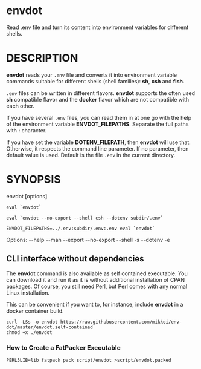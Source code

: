 # envdot

Read .env file and turn its content into
environment variables for different shells.

# DESCRIPTION

**envdot** reads your `.env` file and converts it
into environment variable commands suitable for
different shells (shell families): **sh**, **csh** and **fish**.

`.env` files can be written in different flavors.
**envdot** supports the often used **sh** compatible flavor and
the **docker** flavor which are not compatible with each other.

If you have several `.env` files, you can read them in at one go
with the help of the environment variable **ENVDOT_FILEPATHS**.
Separate the full paths with **:** character.

If you have set the variable **DOTENV_FILEPATH**, then **envdot** will use that.
Otherwise, it respects the command line parameter.
If no parameter, then default value is used. Default is the file
`.env` in the current directory.

# SYNOPSIS

envdot [options]

    eval `envdot`

    eval `envdot --no-export --shell csh --dotenv subdir/.env`

    ENVDOT_FILEPATHS=../.env:subdir/.env:.env eval `envdot`

Options:
    --help
    --man
    --export --no-export
    --shell -s
    --dotenv -e

## CLI interface without dependencies

The **envdot** command is also available
as self contained executable.
You can download it and run it as it is without
additional installation of CPAN packages.
Of course, you still need Perl, but Perl comes with any
normal Linux installation.

This can be convenient if you want to, for instance,
include **envdot** in a docker container build.

    curl -LSs -o envdot https://raw.githubusercontent.com/mikkoi/env-dot/master/envdot.self-contained
    chmod +x ./envdot

### How to Create a FatPacker Executable

    PERL5LIB=lib fatpack pack script/envdot >script/envdot.packed
